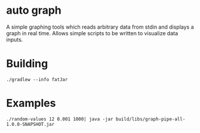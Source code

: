 # auto graph


A simple graphing tools which reads arbitrary data from stdin and displays a graph in real time. Allows simple scripts to be written to visualize data inputs.

# Building

```
./gradlew --info fatJar
```


# Examples
```
./random-values 12 0.001 1000| java -jar build/libs/graph-pipe-all-1.0.0-SNAPSHOT.jar 
```

